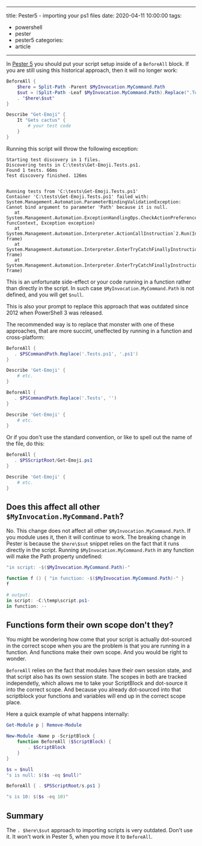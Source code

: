 
---
title: Pester5 - importing your ps1 files
date: 2020-04-11 10:00:00
tags: 
 - powershell
 - pester 
 - pester5
categories:
 - article
---


In [Pester 5](https://github.com/pester/Pester/blob/v5.0/README.md#put-setup-in-beforeall) you should put your script setup inside of a `BeforeAll` block. If you are still using this historical approach, then it will no longer work: 


```powershell
BeforeAll {
    $here = Split-Path -Parent $MyInvocation.MyCommand.Path
    $sut = (Split-Path -Leaf $MyInvocation.MyCommand.Path).Replace(".Tests.", ".")
    . "$here\$sut"
}

Describe "Get-Emoji" {
    It "Gets cactus" {
        # your test code
    }
}
```

<!-- more -->

Running this script will throw the following exception: 

```
Starting test discovery in 1 files.
Discovering tests in C:\tests\Get-Emoji.Tests.ps1.
Found 1 tests. 66ms
Test discovery finished. 126ms


Running tests from 'C:\tests\Get-Emoji.Tests.ps1'
Container 'C:\tests\Get-Emoji.Tests.ps1' failed with:
System.Management.Automation.ParameterBindingValidationException: Cannot bind argument to parameter 'Path' because it is null.
   at System.Management.Automation.ExceptionHandlingOps.CheckActionPreference(FunctionContext funcContext, Exception exception)
   at System.Management.Automation.Interpreter.ActionCallInstruction`2.Run(InterpretedFrame frame)
   at System.Management.Automation.Interpreter.EnterTryCatchFinallyInstruction.Run(InterpretedFrame frame)
   at System.Management.Automation.Interpreter.EnterTryCatchFinallyInstruction.Run(InterpretedFrame frame)
```

This is an unfortunate side-effect or your code running in a function rather than directly in the script. In such case `$MyInvocation.MyCommand.Path` is not defined, and you will get `$null`. 

This is also your prompt to replace this approach that was outdated since 2012 when PowerShell 3 was released.

The recommended way is to replace that monster with one of these approaches, that are more succint, uneffected by running in a function and cross-platform: 

```powershell
BeforeAll {
   . $PSCommandPath.Replace('.Tests.ps1', '.ps1')
}

Describe 'Get-Emoji' {
    # etc. 
}
```

```powershell
BeforeAll {
   . $PSCommandPath.Replace('.Tests', '')
}

Describe 'Get-Emoji' {
    # etc. 
}
```

Or if you don't use the standard convention, or like to spell out the name of the file, do this: 

```powershell
BeforeAll {
   . $PSScriptRoot/Get-Emoji.ps1
}

Describe 'Get-Emoji' {
    # etc. 
}
```

## Does this affect all other `$MyInvocation.MyCommand.Path`? 

No. This change does not affect all other `$MyInvocation.MyCommand.Path`. If you module uses it, then it will continue to work. The breaking change in Pester is because the `$here\$sut` snippet relies on the fact that it runs directly in the script. Running `$MyInvocation.MyCommand.Path` in any function will make the Path property undefined:

```powershell
"in script: -$($MyInvocation.MyCommand.Path)-"

function f () { "in function: -$($MyInvocation.MyCommand.Path)-" }
f

# output: 
in script: -C:\temp\script.ps1-
in function: --
```

## Functions form their own scope don't they?

You might be wondering how come that your script is actually dot-sourced in the correct scope when you are the problem is that you are running in a function. And functions make their own scope. And you would be right to wonder. 

`BeforeAll` relies on the fact that modules have their own session state, and that script also has its own session state. The scopes in both are tracked independetly, which allows me to take your ScriptBlock and dot-source it into the correct scope. And because you already dot-sourced into that scriptblock your functions and variables will end up in the correct scope place. 

Here a quick example of what happens internally:

```powershell
Get-Module p | Remove-Module

New-Module -Name p -ScriptBlock { 
    function BeforeAll ($ScriptBlock) { 
        . $ScriptBlock
    }
}

$s = $null
"s is null: $($s -eq $null)"

BeforeAll { . $PSScriptRoot/s.ps1 }

"s is 10: $($s -eq 10)"
``` 

## Summary 

The `. $here\$sut` approach to importing scripts is very outdated. Don't use it. It won't work in Pester 5, when you move it to `BeforeAll`.